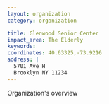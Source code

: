 ```yaml
---
layout: organization
category: organization

title: Glenwood Senior Center
impact_area: The Elderly
keywords: 
coordinates: 40.63325,-73.9216
address: |
  5701 Ave H
  Brooklyn NY 11234
---
```

Organization's overview
